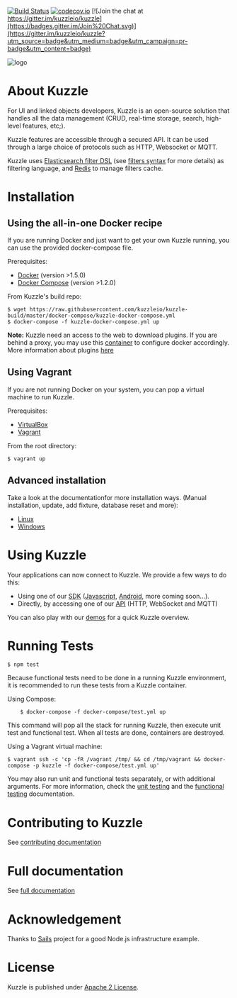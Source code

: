 [![Build Status](https://travis-ci.org/kuzzleio/kuzzle.svg?branch=master)](https://travis-ci.org/kuzzleio/kuzzle) 
[![codecov.io](http://codecov.io/github/kuzzleio/kuzzle/coverage.svg?branch=master)](http://codecov.io/github/kuzzleio/kuzzle?branch=master) 
[![Join the chat at https://gitter.im/kuzzleio/kuzzle](https://badges.gitter.im/Join%20Chat.svg)](https://gitter.im/kuzzleio/kuzzle?utm_source=badge&utm_medium=badge&utm_campaign=pr-badge&utm_content=badge)

![logo](http://kuzzle.io/themes/kuzzleio/images/kuzzle-logo-blue-500.png)

# About Kuzzle

For UI and linked objects developers, Kuzzle is an open-source solution that handles all the data management
(CRUD, real-time storage, search, high-level features, etc;).

Kuzzle features are accessible through a secured API. It can be used through a large choice of protocols such as HTTP, Websocket or MQTT.

Kuzzle uses [Elasticsearch filter DSL](https://www.elastic.co/guide/en/elasticsearch/reference/current/query-dsl-filters.html) (see [filters syntax](http://kuzzle.io/guide/#filtering-syntax) for more details) as filtering language, and [Redis](http://redis.io/) to manage filters cache.

# Installation

## Using the all-in-one Docker recipe

If you are running Docker and just want to get your own Kuzzle running, you can use the provided docker-compose file.

Prerequisites:

* [Docker](https://docs.docker.com/installation/#installation) (version >1.5.0)
* [Docker Compose](https://docs.docker.com/compose/install/) (version >1.2.0)

From Kuzzle's build repo:

    $ wget https://raw.githubusercontent.com/kuzzleio/kuzzle-build/master/docker-compose/kuzzle-docker-compose.yml
    $ docker-compose -f kuzzle-docker-compose.yml up

**Note:** Kuzzle need an access to the web to download plugins. If you are behind a proxy, you may use this [container](https://hub.docker.com/r/klabs/forgetproxy/) to configure docker accordingly.  
More information about plugins [here](http://kuzzle.io/guide/#plugins)

## Using Vagrant

If you are not running Docker on your system, you can pop a virtual machine to run Kuzzle.

Prerequisites:

* [VirtualBox](https://www.virtualbox.org/wiki/Downloads)
* [Vagrant](https://www.vagrantup.com/)

From the root directory:

    $ vagrant up

## Advanced installation

Take a look at the documentationfor more installation ways. (Manual installation, update, add fixture, database reset and more):
* [Linux](http://kuzzle.io/guide/#install-on-linux)
* [Windows](http://kuzzle.io/guide/#install-on-windows)

# Using Kuzzle

Your applications can now connect to Kuzzle. We provide a few ways to do this:

* Using one of our [SDK](http://kuzzle.io/sdk-documentation/) ([Javascript](https://github.com/kuzzleio/sdk-javascript), [Android](https://github.com/kuzzleio/sdk-android), more coming soon...).
* Directly, by accessing one of our [API](http://kuzzle.io/api-reference/) (HTTP, WebSocket and MQTT)

You can also play with our [demos](http://kuzzle.io/demos-tutorials/) for a quick Kuzzle overview.

# Running Tests

    $ npm test
Because functional tests need to be done in a running Kuzzle environment, it is recommended to run these tests from a Kuzzle container.

Using Compose:

```
    $ docker-compose -f docker-compose/test.yml up
```

This command will pop all the stack for running Kuzzle, then execute unit test and functional test. When all tests are done, containers are destroyed.

Using a Vagrant virtual machine:

    $ vagrant ssh -c 'cp -fR /vagrant /tmp/ && cd /tmp/vagrant && docker-compose -p kuzzle -f docker-compose/test.yml up'

You may also run unit and functional tests separately, or with additional arguments.
For more information, check the [unit testing](test/README.md) and the [functional testing](features/README.md) documentation.

# Contributing to Kuzzle

See [contributing documentation](./CONTRIBUTING.md)


# Full documentation

See [full documentation](http://kuzzle.io/guide/)


# Acknowledgement

Thanks to [Sails](https://github.com/balderdashy/sails) project for a good Node.js infrastructure example.


# License

Kuzzle is published under [Apache 2 License](LICENSE.md).
